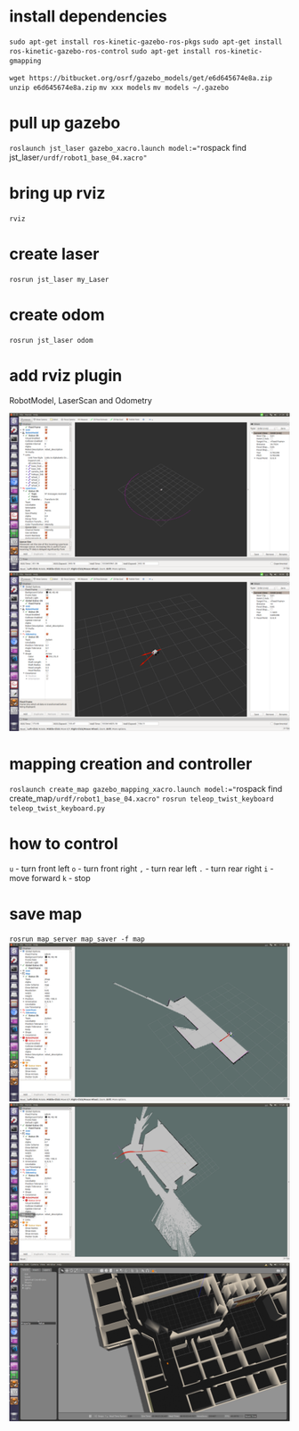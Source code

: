 # install dependencies
`sudo apt-get install ros-kinetic-gazebo-ros-pkgs`
`sudo apt-get install ros-kinetic-gazebo-ros-control`
`sudo apt-get install ros-kinetic-gmapping`

`wget https://bitbucket.org/osrf/gazebo_models/get/e6d645674e8a.zip`
`unzip e6d645674e8a.zip`
`mv xxx models`
`mv models ~/.gazebo`


# pull up gazebo
`roslaunch jst_laser gazebo_xacro.launch model:="`rospack find jst_laser`/urdf/robot1_base_04.xacro"`

# bring up rviz
`rviz`

# create laser
`rosrun jst_laser my_Laser`

# create odom
`rosrun jst_laser odom`

# add rviz plugin
 RobotModel, LaserScan and Odometry


![laser](laser_scan.png)
![odometry](odometry.png)


# mapping creation and controller
`roslaunch create_map gazebo_mapping_xacro.launch model:="`rospack find create_map`/urdf/robot1_base_04.xacro"`
`rosrun teleop_twist_keyboard teleop_twist_keyboard.py`

# how to control
`u` - turn front left
`o` - turn front right
`,` - turn rear left
`.` - turn rear right
`i` - move forward
`k` - stop


# save map
`rosrun map_server map_saver -f map`
![create_map1](create_map1.png)
![create_map2](create_map2.png)
![reference_world](reference_world.png)
